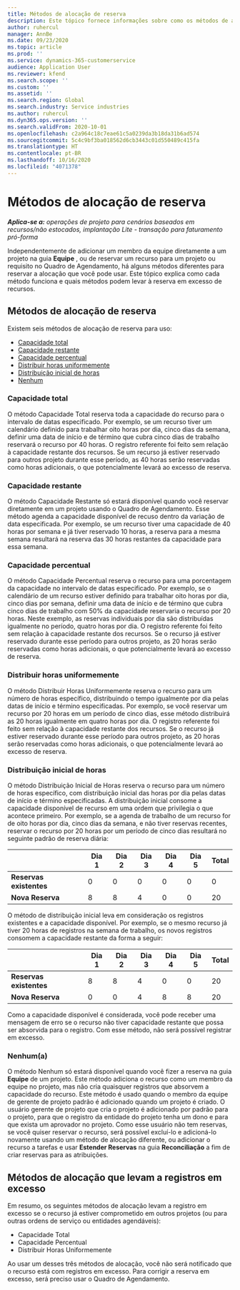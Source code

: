 ```yaml
---
title: Métodos de alocação de reserva
description: Este tópico fornece informações sobre como os métodos de alocação de reserva funcionam no Project Operations.
author: ruhercul
manager: AnnBe
ms.date: 09/23/2020
ms.topic: article
ms.prod: ''
ms.service: dynamics-365-customerservice
audience: Application User
ms.reviewer: kfend
ms.search.scope: ''
ms.custom: ''
ms.assetid: ''
ms.search.region: Global
ms.search.industry: Service industries
ms.author: ruhercul
ms.dyn365.ops.version: ''
ms.search.validFrom: 2020-10-01
ms.openlocfilehash: c2a964c18c7eae61c5a0239da3b18da31b6ad574
ms.sourcegitcommit: 5c4c9bf3ba018562d6cb3443c01d550489c415fa
ms.translationtype: HT
ms.contentlocale: pt-BR
ms.lasthandoff: 10/16/2020
ms.locfileid: "4071378"
---
```

# <a name="booking-allocation-methods"></a>Métodos de alocação de reserva

_**Aplica-se a:** operações de projeto para cenários baseados em recursos/não estocados, implantação Lite - transação para faturamento pró-forma_

Independentemente de adicionar um membro da equipe diretamente a um projeto na guia **Equipe** , ou de reservar um recurso para um projeto ou requisito no Quadro de Agendamento, há alguns métodos diferentes para reservar a alocação que você pode usar. Este tópico explica como cada método funciona e quais métodos podem levar à reserva em excesso de recursos.

## <a name="booking-allocation-methods"></a>Métodos de alocação de reserva

Existem seis métodos de alocação de reserva para uso:

- [Capacidade total](#full)
- [Capacidade restante](#remaining)
- [Capacidade percentual](#percentage)
- [Distribuir horas uniformemente](#evenly)
- [Distribuição inicial de horas](#front)
- [Nenhum](#none)

### <a name="full-capacity"></a><a name="full"></a>Capacidade total 
O método Capacidade Total reserva toda a capacidade do recurso para o intervalo de datas especificado. Por exemplo, se um recurso tiver um calendário definido para trabalhar oito horas por dia, cinco dias da semana, definir uma data de início e de término que cubra cinco dias de trabalho reservará o recurso por 40 horas. O registro referente foi feito sem relação à capacidade restante dos recursos. Se um recurso já estiver reservado para outros projeto durante esse período, as 40 horas serão reservadas como horas adicionais, o que potencialmente levará ao excesso de reserva.

### <a name="remaining-capacity"></a><a name="remaining"></a>Capacidade restante
O método Capacidade Restante só estará disponível quando você reservar diretamente em um projeto usando o Quadro de Agendamento. Esse método agenda a capacidade disponível de recuso dentro da variação de data especificada. Por exemplo, se um recurso tiver uma capacidade de 40 horas por semana e já tiver reservado 10 horas, a reserva para a mesma semana resultará na reserva das 30 horas restantes da capacidade para essa semana.

### <a name="percentage-capacity"></a><a name="percentage"></a>Capacidade percentual
O método Capacidade Percentual reserva o recurso para uma porcentagem da capacidade no intervalo de datas especificado. Por exemplo, se o calendário de um recurso estiver definido para trabalhar oito horas por dia, cinco dias por semana, definir uma data de início e de término que cubra cinco dias de trabalho com 50% da capacidade reservaria o recurso por 20 horas. Neste exemplo, as reservas individuais por dia são distribuídas igualmente no período, quatro horas por dia. O registro referente foi feito sem relação à capacidade restante dos recursos. Se o recurso já estiver reservado durante esse período para outros projeto, as 20 horas serão reservadas como horas adicionais, o que potencialmente levará ao excesso de reserva.

### <a name="evenly-distribute-hours"></a><a name="evenly"></a>Distribuir horas uniformemente
O método Distribuir Horas Uniformemente reserva o recurso para um número de horas específico, distribuindo o tempo igualmente por dia pelas datas de início e término especificadas. Por exemplo, se você reservar um recurso por 20 horas em um período de cinco dias, esse método distribuirá as 20 horas igualmente em quatro horas por dia. O registro referente foi feito sem relação à capacidade restante dos recursos. Se o recurso já estiver reservado durante esse período para outros projeto, as 20 horas serão reservadas como horas adicionais, o que potencialmente levará ao excesso de reserva.

### <a name="front-load-hours"></a><a name="front"></a>Distribuição inicial de horas
O método Distribuição Inicial de Horas reserva o recurso para um número de horas específico, com distribuição inicial das horas por dia pelas datas de início e término especificadas. A distribuição inicial consome a capacidade disponível de recurso em uma ordem que privilegia o que acontece primeiro. Por exemplo, se a agenda de trabalho de um recurso for de oito horas por dia, cinco dias da semana, e não tiver reservas recentes, reservar o recurso por 20 horas por um período de cinco dias resultará no seguinte padrão de reserva diária: 

|                           |    Dia 1    |    Dia 2    |    Dia 3    |    Dia 4    |    Dia 5    |    Total    |
|---------------------------|-------------|-------------|-------------|-------------|-------------|-------------|
|    **Reservas existentes**    |    0        |    0        |    0        |    0        |    0        |    0        |
|    **Nova Reserva**          |    8        |    8        |    4        |    0        |    0        |    20       |

O método de distribuição inicial leva em consideração os registros existentes e a capacidade disponível. Por exemplo, se o mesmo recurso já tiver 20 horas de registros na semana de trabalho, os novos registros consomem a capacidade restante da forma a seguir:

|                     | Dia 1 | Dia 2 | Dia 3 | Dia 4 | Dia 5 | Total |
|---------------------|-------|-------|-------|-------|-------|-------|
| **Reservas existentes** | 8     | 8     | 4     | 0     | 0     | 20    |
| **Nova Reserva**       | 0     | 0     | 4     | 8     | 8     | 20    |

Como a capacidade disponível é considerada, você pode receber uma mensagem de erro se o recurso não tiver capacidade restante que possa ser absorvida para o registro. Com esse método, não será possível registrar em excesso.

### <a name="none"></a><a name="none"></a>Nenhum(a)
O método Nenhum só estará disponível quando você fizer a reserva na guia **Equipe** de um projeto. Este método adiciona o recurso como um membro da equipe no projeto, mas não cria quaisquer registros que absorvem a capacidade do recurso. Este método é usado quando o membro da equipe de gerente de projeto padrão é adicionado quando um projeto é criado. O usuário gerente de projeto que cria o projeto é adicionado por padrão para o projeto, para que o registro da entidade do projeto tenha um dono e para que exista um aprovador no projeto. Como esse usuário não tem reservas, se você quiser reservar o recurso, será possível excluí-lo e adicioná-lo novamente usando um método de alocação diferente, ou adicionar o recurso a tarefas e usar **Estender Reservas** na guia **Reconciliação** a fim de criar reservas para as atribuições.

## <a name="allocation-methods-that-lead-to-overbooking"></a>Métodos de alocação que levam a registros em excesso
Em resumo, os seguintes métodos de alocação levam a registro em excesso se o recurso já estiver comprometido em outros projetos (ou para outras ordens de serviço ou entidades agendáveis):

- Capacidade Total
- Capacidade Percentual
- Distribuir Horas Uniformemente

Ao usar um desses três métodos de alocação, você não será notificado que o recurso está com registros em excesso. Para corrigir a reserva em excesso, será preciso usar o Quadro de Agendamento.
